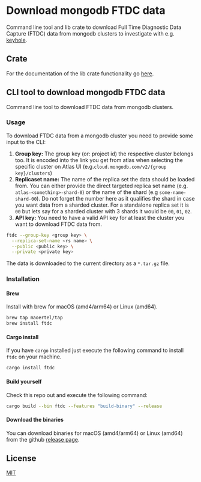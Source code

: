 # Download mongodb FTDC data

Command line tool and lib crate to download Full Time Diagnostic Data Capture (FTDC) data from mongodb clusters to investigate with e.g. [keyhole](https://github.com/simagix/keyhole).

## Crate

For the documentation of the lib crate functionality go [here](/README_LIB.md).

## CLI tool to download mongodb FTDC data

Command line tool to download FTDC data from mongodb clusters.

### Usage

To download FTDC data from a mongodb cluster you need to provide some input to the CLI:

1. **Group key:** The group key (or: project id) the respective cluster belongs too. It is encoded into the link you get from atlas when selecting the specific cluster on Atlas UI (e.g.`cloud.mongodb.com/v2/{group key}/clusters`)
2. **Replicaset name:** The name of the replica set the data should be loaded from. You can either provide the direct targeted replica set name (e.g. `atlas-<something>-shard-0`) or the name of the shard (e.g `some-name-shard-00`). Do not forget the number here as it qualifies the shard in case you want data from a sharded cluster. For a standalone replica set it is `00` but lets say for a sharded cluster with 3 shards it would be `00`, `01`, `02`.
3. **API key:** You need to have a valid API key for at least the cluster you want to download FTDC data from.

```bash
ftdc --group-key <group key> \
  --replica-set-name <rs name> \
  --public <public key> \
  --private <private key>
```

The data is downloaded to the current directory as a `*.tar.gz` file.

### Installation

#### Brew

Install with brew for macOS (amd4/arm64) or Linux (amd64).

```bash
brew tap maoertel/tap
brew install ftdc
```

#### Cargo install

If you have `cargo` installed just execute the following command to install `ftdc` on your machine.

```bash
cargo install ftdc
```

#### Build yourself

Check this repo out and execute the following command:

```bash
cargo build --bin ftdc --features "build-binary" --release
```

#### Download the binaries

You can download binaries for macOS (amd4/arm64) or Linux (amd64) from the github [release page](https://github.com/maoertel/mongodb-ftdc/releases).

## License

[MIT](./MIT-LICENSE)
